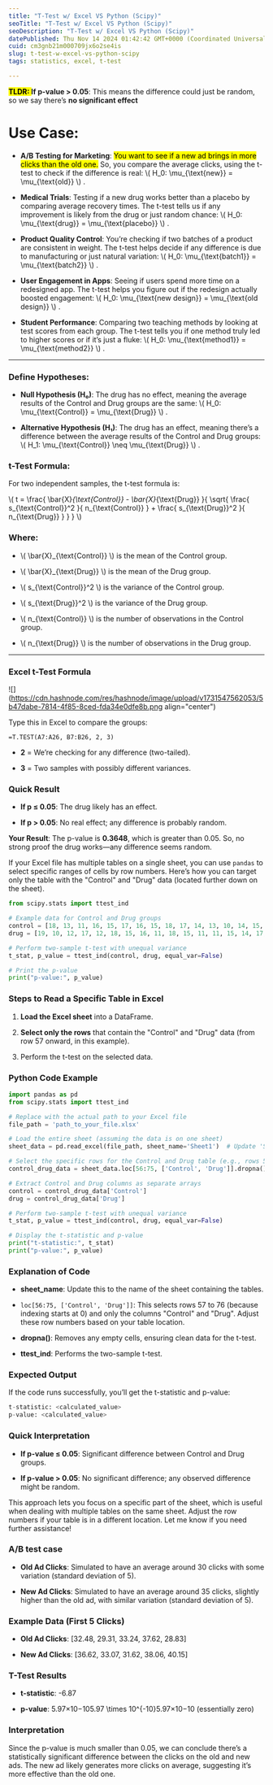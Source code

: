 ```yaml
---
title: "T-Test w/ Excel VS Python (Scipy)"
seoTitle: "T-Test w/ Excel VS Python (Scipy)"
seoDescription: "T-Test w/ Excel VS Python (Scipy)"
datePublished: Thu Nov 14 2024 01:42:42 GMT+0000 (Coordinated Universal Time)
cuid: cm3gnb21m000709jx6o2se4is
slug: t-test-w-excel-vs-python-scipy
tags: statistics, excel, t-test

---
```


**<mark>TLDR: </mark> If p-value &gt; 0.05**: This means the difference could just be random, so we say there’s **no significant effect**

# Use Case:

* **A/B Testing for Marketing**: <mark>You want to see if a new ad brings in more clicks than the old one.</mark> So, you compare the average clicks, using the t-test to check if the difference is real: \\( H_0: \mu_{\text{new}} = \mu_{\text{old}} \\) .
    
* **Medical Trials**: Testing if a new drug works better than a placebo by comparing average recovery times. The t-test tells us if any improvement is likely from the drug or just random chance: \\( H_0: \mu_{\text{drug}} = \mu_{\text{placebo}} \\) .
    
* **Product Quality Control**: You’re checking if two batches of a product are consistent in weight. The t-test helps decide if any difference is due to manufacturing or just natural variation: \\( H_0: \mu_{\text{batch1}} = \mu_{\text{batch2}} \\) .
    
* **User Engagement in Apps**: Seeing if users spend more time on a redesigned app. The t-test helps you figure out if the redesign actually boosted engagement: \\( H_0: \mu_{\text{new design}} = \mu_{\text{old design}} \\) .
    
* **Student Performance**: Comparing two teaching methods by looking at test scores from each group. The t-test tells you if one method truly led to higher scores or if it’s just a fluke: \\( H_0: \mu_{\text{method1}} = \mu_{\text{method2}} \\) .
    

---

### Define Hypotheses:

* **Null Hypothesis (H₀)**: The drug has no effect, meaning the average results of the Control and Drug groups are the same: \\( H_0: \mu_{\text{Control}} = \mu_{\text{Drug}} \\) .
    
* **Alternative Hypothesis (H₁)**: The drug has an effect, meaning there’s a difference between the average results of the Control and Drug groups: \\( H_1: \mu_{\text{Control}} \neq \mu_{\text{Drug}} \\) .
    

### t-Test Formula:

For two independent samples, the t-test formula is:

\\( t = \frac{ \bar{X}_{\text{Control}} - \bar{X}_{\text{Drug}} }{ \sqrt{ \frac{ s_{\text{Control}}^2 }{ n_{\text{Control}} } + \frac{ s_{\text{Drug}}^2 }{ n_{\text{Drug}} } } } \\)

### Where:

* \\( \bar{X}_{\text{Control}} \\) is the mean of the Control group.
    
* \\( \bar{X}_{\text{Drug}} \\) is the mean of the Drug group.
    
* \\( s_{\text{Control}}^2 \\) is the variance of the Control group.
    
* \\( s_{\text{Drug}}^2 \\) is the variance of the Drug group.
    
* \\( n_{\text{Control}} \\) is the number of observations in the Control group.
    
* \\( n_{\text{Drug}} \\) is the number of observations in the Drug group.
    

---

### Excel t-Test Formula

![](https://cdn.hashnode.com/res/hashnode/image/upload/v1731547562053/5b47dabe-7814-4f85-8ced-fda34e0dfe8b.png align="center")

Type this in Excel to compare the groups:

```excel
=T.TEST(A7:A26, B7:B26, 2, 3)
```

* **2** = We’re checking for any difference (two-tailed).
    
* **3** = Two samples with possibly different variances.
    

### Quick Result

* **If p ≤ 0.05**: The drug likely has an effect.
    
* **If p &gt; 0.05**: No real effect; any difference is probably random.
    

**Your Result**: The p-value is **0.3648**, which is greater than 0.05. So, no strong proof the drug works—any difference seems random.

If your Excel file has multiple tables on a single sheet, you can use `pandas` to select specific ranges of cells by row numbers. Here’s how you can target only the table with the "Control" and "Drug" data (located further down on the sheet).

```python
from scipy.stats import ttest_ind

# Example data for Control and Drug groups
control = [18, 13, 11, 16, 15, 17, 16, 15, 18, 17, 14, 13, 10, 14, 15, 13, 16, 12, 10]
drug = [19, 10, 12, 17, 12, 18, 15, 16, 11, 18, 15, 11, 11, 15, 14, 17, 13, 11, 11]

# Perform two-sample t-test with unequal variance
t_stat, p_value = ttest_ind(control, drug, equal_var=False)

# Print the p-value
print("p-value:", p_value)
```

### Steps to Read a Specific Table in Excel

1. **Load the Excel sheet** into a DataFrame.
    
2. **Select only the rows** that contain the "Control" and "Drug" data (from row 57 onward, in this example).
    
3. Perform the t-test on the selected data.
    

### Python Code Example

```python
import pandas as pd
from scipy.stats import ttest_ind

# Replace with the actual path to your Excel file
file_path = 'path_to_your_file.xlsx'

# Load the entire sheet (assuming the data is on one sheet)
sheet_data = pd.read_excel(file_path, sheet_name='Sheet1')  # Update 'Sheet1' with the actual sheet name

# Select the specific rows for the Control and Drug table (e.g., rows 56 to 76 in zero-indexing)
control_drug_data = sheet_data.loc[56:75, ['Control', 'Drug']].dropna()

# Extract Control and Drug columns as separate arrays
control = control_drug_data['Control']
drug = control_drug_data['Drug']

# Perform two-sample t-test with unequal variance
t_stat, p_value = ttest_ind(control, drug, equal_var=False)

# Display the t-statistic and p-value
print("t-statistic:", t_stat)
print("p-value:", p_value)
```

### Explanation of Code

* **sheet\_name**: Update this to the name of the sheet containing the tables.
    
* `loc[56:75, ['Control', 'Drug']]`: This selects rows 57 to 76 (because indexing starts at 0) and only the columns "Control" and "Drug". Adjust these row numbers based on your table location.
    
* **dropna()**: Removes any empty cells, ensuring clean data for the t-test.
    
* **ttest\_ind**: Performs the two-sample t-test.
    

### Expected Output

If the code runs successfully, you’ll get the t-statistic and p-value:

```python
t-statistic: <calculated_value>
p-value: <calculated_value>
```

### Quick Interpretation

* **If p-value ≤ 0.05**: Significant difference between Control and Drug groups.
    
* **If p-value &gt; 0.05**: No significant difference; any observed difference might be random.
    

This approach lets you focus on a specific part of the sheet, which is useful when dealing with multiple tables on the same sheet. Adjust the row numbers if your table is in a different location. Let me know if you need further assistance!

### A/B test case

* **Old Ad Clicks**: Simulated to have an average around 30 clicks with some variation (standard deviation of 5).
    
* **New Ad Clicks**: Simulated to have an average around 35 clicks, slightly higher than the old ad, with similar variation (standard deviation of 5).
    

### Example Data (First 5 Clicks)

* **Old Ad Clicks**: \[32.48, 29.31, 33.24, 37.62, 28.83\]
    
* **New Ad Clicks**: \[36.62, 33.07, 31.62, 38.06, 40.15\]
    

### T-Test Results

* **t-statistic**: -6.87
    
* **p-value**: 5.97×10−105.97 \\times 10^{-10}5.97×10−10 (essentially zero)
    

### Interpretation

Since the p-value is much smaller than 0.05, we can conclude there’s a statistically significant difference between the clicks on the old and new ads. The new ad likely generates more clicks on average, suggesting it’s more effective than the old one.